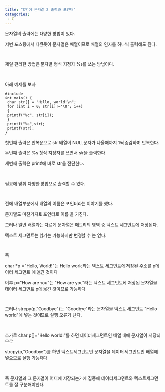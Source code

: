 ```yaml
---
title: "C언어 문자열 2 출력과 포인터"
categories:
 - C
---
```








문자열의 출력에는 다양한 방법이 있다.

저번 포스팅에서 다뤘듯이 문자열은 배열이므로 배열의 인자를 하나씩 출력해도 된다.

​

제일 편리한 방법은 문자열 형식 지정자 %s를 쓰는 방법이다.

​

아래 예제를 보자




 




```
#include
int main() {
 char str[] = "Hello, world!\n";
 for (int i = 0; str[i]!='\0'; i++)
 {
 printf("%c", str[i]);
 }
 printf("%s",str);
 printf(str);
}
```





 


첫번째 출력은 반복문으로 str 배열이 NULL문자가 나올때까지 1씩 증감하며 반복한다.

두번째 출력은 %s 형식 지정자를 쓰면서 str을 출력한다

세번째 출력은 printf에 바로 str을 전단한다.

​

필요에 맞춰 다양한 방법으로 출력할 수 있다.

​

전에 배열부분에서 배열의 이름은 포인터라는 이야기를 했다.

문자열도 마찬가지로 포인터로 이름 을 가진다.

그러나 일반 배열과는 다르게 문자열은 메모리의 영역 중 텍스트 세그먼트에 저장된다.

텍스트 세그먼트는 읽기는 가능하지만 변경할 수 는 없다.

​

즉 

char \*p ="Hello, World!"는 Hello world라는 텍스트 세그먼트에 저장된 주소를 p데이터 세그먼트 에 옮긴 것이다

이후 p="How are you"는 "How are you"라는 텍스트 세그먼트에 저장된 문자열을 데이터 세그먼트 p에 옮긴 것이므로 가능하다

​

그러나 strcpy(p,"Goodbye")는 "Goodbye"라는 문자열을 텍스트 세그먼트 "Hello world"에 넣는 것이므로 실행 오류가 난다.

​

추가로 char p[]="Hello world!"를 하면 데이터세그먼트인 배열 내에 문자열이 저장되므로

strcpy(p,"Goodbye")를 하면 텍스트세그먼트인 문자열을 데이터 세그먼트인 배열에 넣으므로 실행 가능하다

​

즉 문자열과 그 문자열이 어디에 저장되는가에 집중해 데이터세그먼트와 텍스트세그먼트를 잘 구분해야한다.

​

​

​




 

